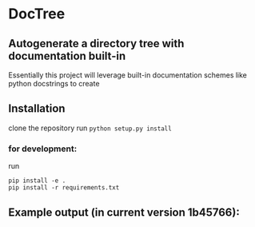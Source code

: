 # DocTree
## Autogenerate a directory tree with documentation built-in

Essentially this project will leverage built-in documentation schemes like python docstrings to create 

## Installation
clone the repository
run ``python setup.py install``
### for development:
run 
```
pip install -e .
pip install -r requirements.txt
```

## Example output (in current version 1b45766):

```
